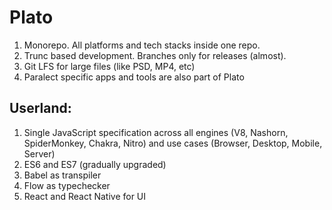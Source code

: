 # Plato

1. Monorepo. All platforms and tech stacks inside one repo. 
2. Trunc based development. Branches only for releases (almost).
2. Git LFS for large files (like PSD, MP4, etc)
3. Paralect specific apps and tools are also part of Plato


## Userland:

1. Single JavaScript specification across all engines (V8, Nashorn, SpiderMonkey, Chakra, Nitro) and use cases (Browser, Desktop, Mobile, Server)
1. ES6 and ES7 (gradually upgraded)
2. Babel as transpiler
3. Flow as typechecker
4. React and React Native for UI 
